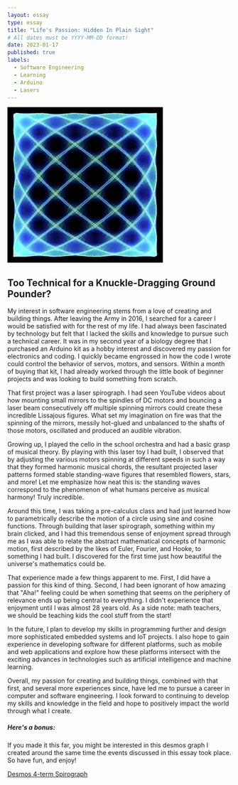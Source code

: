 ```yaml
---
layout: essay
type: essay
title: "Life's Passion: Hidden In Plain Sight"
# All dates must be YYYY-MM-DD format!
date: 2023-01-17
published: true
labels:
  - Software Engineering
  - Learning
  - Arduino
  - Lasers
---
```


<img width="350px" class="rounded float-start pe-4" src="../img/essayPics/lissajous.jpeg">

## Too Technical for a Knuckle-Dragging Ground Pounder?
My interest in software engineering stems from a love of creating and building things.  After leaving the Army in 2016, I searched for a career I would be satisfied with for the rest of my life.  I had always been fascinated by technology but felt that I lacked the skills and knowledge to pursue such a technical career.  It was in my second year of a biology degree that I purchased an Arduino kit as a hobby interest and discovered my passion for electronics and coding.  I quickly became engrossed in how the code I wrote could control the behavior of servos, motors, and sensors.  Within a month of buying that kit, I had already worked through the little book of beginner projects and was looking to build something from scratch.

That first project was a laser spirograph.  I had seen YouTube videos about how mounting small mirrors to the spindles of DC motors and bouncing a laser beam consecutively off multiple spinning mirrors could create these incredible Lissajous figures.  What set my imagination on fire was that the spinning of the mirrors, messily hot-glued and unbalanced to the shafts of those motors, oscillated and produced an audible vibration.

Growing up, I played the cello in the school orchestra and had a basic grasp of musical theory.  By playing with this laser toy I had built, I observed that by adjusting the various motors spinning at different speeds in such a way that they formed harmonic musical chords, the resultant projected laser patterns formed stable standing-wave figures that resembled flowers, stars, and more!  Let me emphasize how neat this is: the standing waves correspond to the phenomenon of what humans perceive as musical harmony!  Truly incredible.

Around this time, I was taking a pre-calculus class and had just learned how to parametrically describe the motion of a circle using sine and cosine functions.  Through building that laser spirograph, something within my brain clicked, and I had this tremendous sense of enjoyment spread through me as I was able to relate the abstract mathematical concepts of harmonic motion, first described by the likes of Euler, Fourier, and Hooke, to something I had built.  I discovered for the first time just how beautiful the universe's mathematics could be.

That experience made a few things apparent to me.  First, I did have a passion for this kind of thing.  Second, I had been ignorant of how amazing that "Aha!" feeling could be when something that seems on the periphery of relevance ends up being central to everything.  I didn't experience that enjoyment until I was almost 28 years old.  As a side note: math teachers, we should be teaching kids the cool stuff from the start!

In the future, I plan to develop my skills in programming further and design more sophisticated embedded systems and IoT projects.  I also hope to gain experience in developing software for different platforms, such as mobile and web applications and explore how these platforms intersect with the exciting advances in technologies such as artificial intelligence and machine learning.

Overall, my passion for creating and building things, combined with that first, and several more experiences since, have led me to pursue a career in computer and software engineering.  I look forward to continuing to develop my skills and knowledge in the field and hope to positively impact the world through what I create.

##### Here's a bonus: 
If you made it this far, you might be interested in this desmos graph I created around the same time the events discussed in this essay took place.  So have fun, and enjoy!

[Desmos 4-term Spirograph](https://www.desmos.com/calculator/gncahk4kea)
